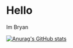 # Hello

Im Bryan  


[![Anurag's GitHub stats](https://github-readme-stats.vercel.app/api?username=Bryan)](https://github.com/anuraghazra/github-readme-stats)











